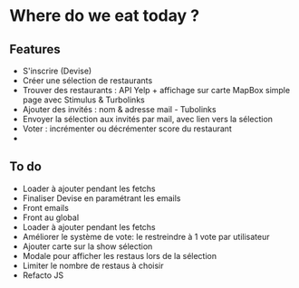 
# Where do we eat today ?

## Features
 - S'inscrire (Devise)
 - Créer une sélection de restaurants
 - Trouver des restaurants : API Yelp + affichage sur  carte MapBox simple page avec Stimulus & Turbolinks
 - Ajouter des invités : nom & adresse mail - Tubolinks
 - Envoyer la sélection aux invités par mail, avec lien vers la sélection
 - Voter : incrémenter ou décrémenter score du restaurant
 -
## To do
- Loader à ajouter pendant les fetchs
- Finaliser Devise en paramétrant les emails
- Front emails
- Front au global
- Loader à ajouter pendant les fetchs
- Améliorer le système de vote: le restreindre à 1 vote par utilisateur
- Ajouter carte sur la show sélection
- Modale pour afficher les restaus lors de la sélection
- Limiter le nombre de restaus à choisir
- Refacto JS

